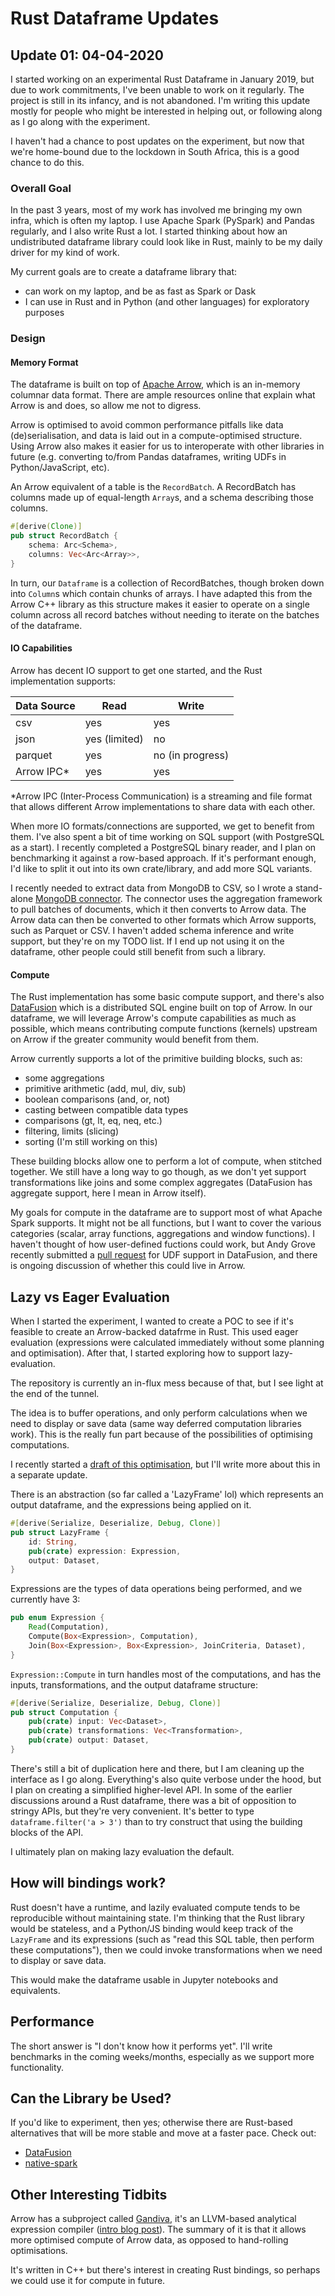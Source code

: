 # Rust Dataframe Updates

## Update 01: 04-04-2020

I started working on an experimental Rust Dataframe in January 2019, but due to work commitments, I've been unable to work on it regularly. The project is still in its infancy, and is not abandoned. I'm writing this update mostly for people who might be interested in helping out, or following along as I go along with the experiment.

I haven't had a chance to post updates on the experiment, but now that we're home-bound due to the lockdown in South Africa, this is a good chance to do this.

### Overall Goal

In the past 3 years, most of my work has involved me bringing my own infra, which is often my laptop. I use Apache Spark (PySpark) and Pandas regularly, and I also write Rust a lot. I started thinking about how an undistributed dataframe library could look like in Rust, mainly to be my daily driver for my kind of work.

My current goals are to create a dataframe library that:

* can work on my laptop, and be as fast as Spark or Dask
* I can use in Rust and in Python (and other languages) for exploratory purposes

### Design

#### Memory Format

The dataframe is built on top of [Apache Arrow](https://arrow.apache.org), which is an in-memory columnar data format. There are ample resources online that explain what Arrow is and does, so allow me not to digress.

Arrow is optimised to avoid common performance pitfalls like data (de)serialisation, and data is laid out in a compute-optimised structure. Using Arrow also makes it easier for us to interoperate with other libraries in future (e.g. converting to/from Pandas dataframes, writing UDFs in Python/JavaScript, etc).

An Arrow equivalent of a table is the `RecordBatch`. A RecordBatch has columns made up of equal-length `Array`s, and a schema describing those columns.

```rust
#[derive(Clone)]
pub struct RecordBatch {
    schema: Arc<Schema>,
    columns: Vec<Arc<Array>>,
}
```

In turn, our `Dataframe` is a collection of RecordBatches, though broken down into `Column`s which contain chunks of arrays. I have adapted this from the Arrow C++ library as this structure makes it easier to operate on a single column across all record batches without needing to iterate on the batches of the dataframe.

#### IO Capabilities

Arrow has decent IO support to get one started, and the Rust implementation supports:

| Data Source 	| Read          	| Write            	|
|-------------	|---------------	|------------------	|
| csv         	|      yes      	|        yes       	|
| json        	| yes (limited) 	|        no        	|
| parquet     	|      yes      	| no (in progress) 	|
| Arrow IPC*   	|      yes      	|        yes       	|

*Arrow IPC (Inter-Process Communication) is a streaming and file format that allows different Arrow implementations to share data with each other.

When more IO formats/connections are supported, we get to benefit from them. 
I've also spent a bit of time working on SQL support (with PostgreSQL as a start). I recently completed a PostgreSQL binary reader, and I plan on benchmarking it against a row-based approach. If it's performant enough, I'd like to split it out into its own crate/library, and add more SQL variants.

I recently needed to extract data from MongoDB to CSV, so I wrote a stand-alone [MongoDB connector](https://github.com/TheDataEngine/mongodb-arrow-connector). The connector uses the aggregation framework to pull batches of documents, which it then converts to Arrow data. The Arrow data can then be converted to other formats which Arrow supports, such as Parquet or CSV.
I haven't added schema inference and write support, but they're on my TODO list. If I end up not using it on the dataframe, other people could still benefit from such a library.

#### Compute

The Rust implementation has some basic compute support, and there's also [DataFusion](https://crates.io/datafusion) which is a distributed SQL engine built on top of Arrow. In our dataframe, we will leverage Arrow's compute capabilities as much as possible, which means contributing compute functions (kernels) upstream on Arrow if the greater community would benefit from them.

Arrow currently supports a lot of the primitive building blocks, such as:

* some aggregations
* primitive arithmetic (add, mul, div, sub)
* boolean comparisons (and, or, not)
* casting between compatible data types
* comparisons (gt, lt, eq, neq, etc.)
* filtering, limits (slicing)
* sorting (I'm still working on this)

These building blocks allow one to perform a lot of compute, when stitched together. We still have a long way to go though, as we don't yet support transformations like joins and some complex aggregates (DataFusion has aggregate support, here I mean in Arrow itself).

My goals for compute in the dataframe are to support most of what Apache Spark supports. It might not be all functions, but I want to cover the various categories (scalar, array functions, aggregations and window functions). I haven't thought of how user-defined fuctions could work, but Andy Grove recently submitted a [pull request](https://github.com/apache/arrow/pull/6749) for UDF support in DataFusion, and there is ongoing discussion of whether this could live in Arrow.

## Lazy vs Eager Evaluation

When I started the experiment, I wanted to create a POC to see if it's feasible to create an Arrow-backed datafrme in Rust. This used eager evaluation (expressions were calculated immediately without some planning and optimisation). After that, I started exploring how to support lazy-evaluation.

The repository is currently an in-flux mess because of that, but I see light at the end of the tunnel.

The idea is to buffer operations, and only perform calculations when we need to display or save data (same way deferred computation libraries work). This is the really fun part because of the possibilities of optimising computations. 

I recently started a [draft of this optimisation](https://github.com/nevi-me/rust-dataframe/blob/master/src/optimiser.rs), but I'll write more about this in a separate update.

There is an abstraction (so far called a 'LazyFrame' lol) which represents an output dataframe, and the expressions being applied on it.

```rust
#[derive(Serialize, Deserialize, Debug, Clone)]
pub struct LazyFrame {
    id: String,
    pub(crate) expression: Expression,
    output: Dataset,
}
```

Expressions are the types of data operations being performed, and we currently have 3:

```rust
pub enum Expression {
    Read(Computation),
    Compute(Box<Expression>, Computation),
    Join(Box<Expression>, Box<Expression>, JoinCriteria, Dataset),
}
```

`Expression::Compute` in turn handles most of the computations, and has the inputs, transformations, and the output dataframe structure:

```rust
#[derive(Serialize, Deserialize, Debug, Clone)]
pub struct Computation {
    pub(crate) input: Vec<Dataset>,
    pub(crate) transformations: Vec<Transformation>,
    pub(crate) output: Dataset,
}
```

There's still a bit of duplication here and there, but I am cleaning up the interface as I go along. Everything's also quite verbose under the hood, but I plan on creating a simplified higher-level API. 
In some of the earlier discussions around a Rust dataframe, there was a bit of opposition to stringy APIs, but they're very convenient. It's better to type `dataframe.filter('a > 3')` than to try construct that using the building blocks of the API.

I ultimately plan on making lazy evaluation the default.

## How will bindings work?

Rust doesn't have a runtime, and lazily evaluated compute tends to be reproducible without maintaining state. 
I'm thinking that the Rust library would be stateless, and a Python/JS binding would keep track of the `LazyFrame` and its expressions (such as "read this SQL table, then perform these computations"), then we could invoke transformations when we need to display or save data.

This would make the dataframe usable in Jupyter notebooks and equivalents.

## Performance

The short answer is "I don't know how it performs yet". I'll write benchmarks in the coming weeks/months, especially as we support more functionality.

## Can the Library be Used?

If you'd like to experiment, then yes; otherwise there are Rust-based alternatives that will be more stable and move at a faster pace.
Check out:

* [DataFusion](https://crates.io/datafusion)
* [native-spark](https://github.com/rajasekarv/native_spark) 

## Other Interesting Tidbits

Arrow has a subproject called [Gandiva](https://github.com/apache/arrow/tree/master/cpp/src/gandiva), it's an LLVM-based analytical expression compiler ([intro blog post](https://arrow.apache.org/blog/2018/12/05/gandiva-donation/)). The summary of it is that it allows more optimised compute of Arrow data, as opposed to hand-rolling optimisations.

It's written in C++ but there's interest in creating Rust bindings, so perhaps we could use it for compute in future.